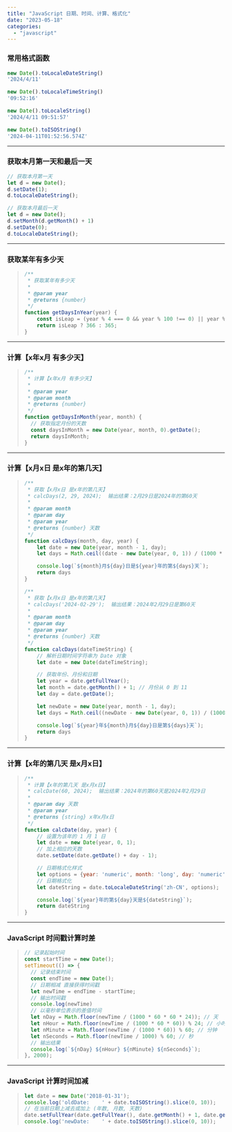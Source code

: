 ```yaml
---
title: "JavaScript 日期、时间、计算、格式化"
date: "2023-05-18"
categories: 
  - "javascript"
---
```


### 常用格式函数

```javascript
new Date().toLocaleDateString()
'2024/4/11'

new Date().toLocaleTimeString()
'09:52:16'

new Date().toLocaleString()
'2024/4/11 09:51:57'

new Date().toISOString()
'2024-04-11T01:52:56.574Z'

```

* * *

### 获取本月第一天和最后一天

```javascript
// 获取本月第一天
let d = new Date();
d.setDate(1);
d.toLocaleDateString();

// 获取本月最后一天
let d = new Date();
d.setMonth(d.getMonth() + 1)
d.setDate(0);
d.toLocaleDateString();

```

* * *

### 获取某年有多少天

> ```javascript
> /**
>  * 获取某年有多少天
>  *
>  * @param year
>  * @returns {number}
>  */
> function getDaysInYear(year) {
>     const isLeap = (year % 4 === 0 && year % 100 !== 0) || year % 400 === 0;
>     return isLeap ? 366 : 365;
> }
> ```

* * *

### 计算【x年x月 有多少天】

> ```javascript
> /**
>  * 计算【x年x月 有多少天】
>  *
>  * @param year
>  * @param month
>  * @returns {number}
>  */
> function getDaysInMonth(year, month) {
>   // 获取指定月份的天数
>   const daysInMonth = new Date(year, month, 0).getDate();
>   return daysInMonth;
> }
> 
> ```

* * *

### 计算【x月x日 是x年的第几天】

> ```javascript
> /**
>  * 获取【x月x日 是x年的第几天】
>  * calcDays(2, 29, 2024);  输出结果：2月29日是2024年的第60天
>  *
>  * @param month
>  * @param day
>  * @param year
>  * @returns {number} 天数
>  */
> function calcDays(month, day, year) {
>     let date = new Date(year, month - 1, day);
>     let days = Math.ceil((date - new Date(year, 0, 1)) / (1000 * 60 * 60 * 24)) + 1;
> 
>     console.log(`${month}月${day}日是${year}年的第${days}天`);
>     return days
> }
> ```
> 
> ```javascript
> /**
>  * 获取【x月x日 是x年的第几天】
>  * calcDays('2024-02-29');  输出结果：2024年2月29日是第60天
>  *
>  * @param month
>  * @param day
>  * @param year
>  * @returns {number} 天数
>  */
> function calcDays(dateTimeString) {
>     // 解析日期时间字符串为 Date 对象
>     let date = new Date(dateTimeString);
> 
>     // 获取年份、月份和日期
>     let year = date.getFullYear();
>     let month = date.getMonth() + 1; // 月份从 0 到 11
>     let day = date.getDate();
> 
>     let newDate = new Date(year, month - 1, day);
>     let days = Math.ceil((newDate - new Date(year, 0, 1)) / (1000 * 60 * 60 * 24)) + 1;
> 
>     console.log(`${year}年${month}月${day}日是第${days}天`);
>     return days
> }
> ```

* * *

### 计算【x年的第几天 是x月x日】

> ```javascript
> /**
>  * 计算【x年的第几天 是x月x日】
>  * calcDate(60, 2024);  输出结果：2024年的第60天是2024年2月29日
>  *
>  * @param day 天数
>  * @param year
>  * @returns {string} x年x月x日
>  */
> function calcDate(day, year) {
>     // 设置为该年的 1 月 1 日
>     let date = new Date(year, 0, 1);
>     // 加上相应的天数
>     date.setDate(date.getDate() + day - 1);
> 
>     // 日期格式化样式
>     let options = {year: 'numeric', month: 'long', day: 'numeric', weekday: 'long'};
>     // 日期格式化
>     let dateString = date.toLocaleDateString('zh-CN', options);
> 
>     console.log(`${year}年的第${day}天是${dateString}`);
>     return dateString
> }
> ```

* * *

### JavaScript 时间戳计算时差

> ```javascript
> // 记录起始时间
> const startTime = new Date();
> setTimeout(() => {
>   // 记录结束时间
>   const endTime = new Date();
>   // 日期相减 直接获得时间戳
>   let newTime = endTime - startTime;
>   // 输出时间戳
>   console.log(newTime)
>   // 以毫秒单位表示的差值时间
>   let nDay = Math.floor(newTime / (1000 * 60 * 60 * 24)); // 天
>   let nHour = Math.floor(newTime / (1000 * 60 * 60)) % 24; // 小时
>   let nMinute = Math.floor(newTime / (1000 * 60)) % 60; // 分钟
>   let nSeconds = Math.floor(newTime / 1000) % 60; // 秒
>   // 输出结果
>   console.log(`${nDay} ${nHour} ${nMinute} ${nSeconds}`);
> }, 2000);
> 
> ```

* * *

### JavaScript 计算时间加减

> ```javascript
> let date = new Date('2018-01-31');
> console.log('oldDate:    ' + date.toISOString().slice(0, 10));
> // 在当前日期上减去或加上 (年数, 月数, 天数)
> date.setFullYear(date.getFullYear(), date.getMonth() + 1, date.getDate())
> console.log('newDate:    ' + date.toISOString().slice(0, 10));
> ```
